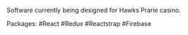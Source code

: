 Software currently being designed for Hawks Prarie casino.

Packages:
#React
#Redux
#Reactstrap
#Firebase
